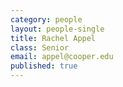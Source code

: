 ```yaml
---
category: people
layout: people-single
title: Rachel Appel
class: Senior
email: appel@cooper.edu
published: true
---
```


